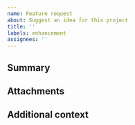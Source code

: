 ```yaml
---
name: Feature request
about: Suggest an idea for this project
title: ''
labels: enhancement
assignees: ''
---
```


## Summary

<!-- Is your feature request related to a problem? Please provide a clear and concise description of what the problem is. Ex. I'm always frustrated when [...]. -->

<!-- Describe the solution you'd like. Provide a clear and concise description of what you want to happen. -->

<!-- Describe alternatives. Provide a clear and concise description of any alternative solutions or features you've considered. -->

## Attachments

<!-- If applicable, add any attachments that help to explain your problem or expected solution. -->

## Additional context

<!-- Add any other context or screenshots about the feature request here. -->
